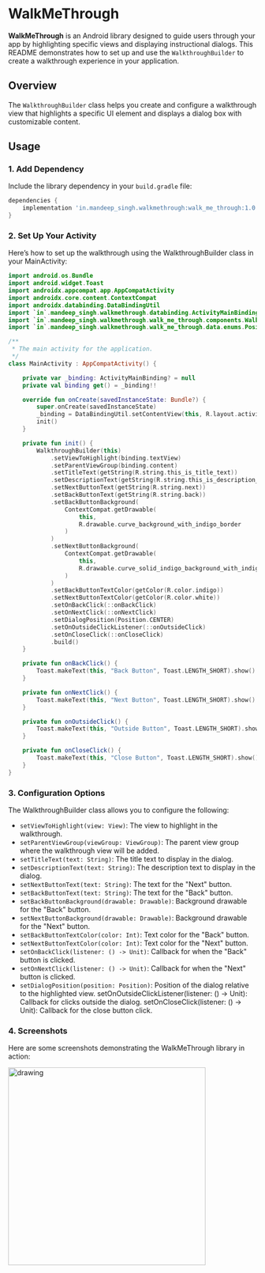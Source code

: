 # WalkMeThrough

**WalkMeThrough** is an Android library designed to guide users through your app by highlighting specific views and displaying instructional dialogs. This README demonstrates how to set up and use the `WalkthroughBuilder` to create a walkthrough experience in your application.

## Overview

The `WalkthroughBuilder` class helps you create and configure a walkthrough view that highlights a specific UI element and displays a dialog box with customizable content.

## Usage

### 1. Add Dependency

Include the library dependency in your `build.gradle` file:

```gradle
dependencies {
    implementation 'in.mandeep_singh.walkmethrough:walk_me_through:1.0.0'
}
```

### 2. Set Up Your Activity

Here’s how to set up the walkthrough using the WalkthroughBuilder class in your MainActivity:

```kotlin
import android.os.Bundle
import android.widget.Toast
import androidx.appcompat.app.AppCompatActivity
import androidx.core.content.ContextCompat
import androidx.databinding.DataBindingUtil
import `in`.mandeep_singh.walkmethrough.databinding.ActivityMainBinding
import `in`.mandeep_singh.walkmethrough.walk_me_through.components.WalkthroughBuilder
import `in`.mandeep_singh.walkmethrough.walk_me_through.data.enums.Position

/**
 * The main activity for the application.
 */
class MainActivity : AppCompatActivity() {

    private var _binding: ActivityMainBinding? = null
    private val binding get() = _binding!!

    override fun onCreate(savedInstanceState: Bundle?) {
        super.onCreate(savedInstanceState)
        _binding = DataBindingUtil.setContentView(this, R.layout.activity_main)
        init()
    }

    private fun init() {
        WalkthroughBuilder(this)
            .setViewToHighlight(binding.textView)
            .setParentViewGroup(binding.content)
            .setTitleText(getString(R.string.this_is_title_text))
            .setDescriptionText(getString(R.string.this_is_description_text))
            .setNextButtonText(getString(R.string.next))
            .setBackButtonText(getString(R.string.back))
            .setBackButtonBackground(
                ContextCompat.getDrawable(
                    this,
                    R.drawable.curve_background_with_indigo_border
                )
            )
            .setNextButtonBackground(
                ContextCompat.getDrawable(
                    this,
                    R.drawable.curve_solid_indigo_background_with_indigo_border
                )
            )
            .setBackButtonTextColor(getColor(R.color.indigo))
            .setNextButtonTextColor(getColor(R.color.white))
            .setOnBackClick(::onBackClick)
            .setOnNextClick(::onNextClick)
            .setDialogPosition(Position.CENTER)
            .setOnOutsideClickListener(::onOutsideClick)
            .setOnCloseClick(::onCloseClick)
            .build()
    }

    private fun onBackClick() {
        Toast.makeText(this, "Back Button", Toast.LENGTH_SHORT).show()
    }

    private fun onNextClick() {
        Toast.makeText(this, "Next Button", Toast.LENGTH_SHORT).show()
    }

    private fun onOutsideClick() {
        Toast.makeText(this, "Outside Button", Toast.LENGTH_SHORT).show()
    }

    private fun onCloseClick() {
        Toast.makeText(this, "Close Button", Toast.LENGTH_SHORT).show()
    }
}

```

### 3. Configuration Options

The WalkthroughBuilder class allows you to configure the following:

- `setViewToHighlight(view: View)`: The view to highlight in the walkthrough.
- `setParentViewGroup(viewGroup: ViewGroup)`: The parent view group where the walkthrough view will be added.
- `setTitleText(text: String)`: The title text to display in the dialog.
- `setDescriptionText(text: String)`: The description text to display in the dialog.
- `setNextButtonText(text: String)`: The text for the "Next" button.
- `setBackButtonText(text: String)`: The text for the "Back" button.
- `setBackButtonBackground(drawable: Drawable)`: Background drawable for the "Back" button.
- `setNextButtonBackground(drawable: Drawable)`: Background drawable for the "Next" button.
- `setBackButtonTextColor(color: Int)`: Text color for the "Back" button.
- `setNextButtonTextColor(color: Int)`: Text color for the "Next" button.
- `setOnBackClick(listener: () -> Unit)`: Callback for when the "Back" button is clicked.
- `setOnNextClick(listener: () -> Unit)`: Callback for when the "Next" button is clicked.
- `setDialogPosition(position: Position)`: Position of the dialog relative to the highlighted view.
setOnOutsideClickListener(listener: () -> Unit): Callback for clicks outside the dialog.
setOnCloseClick(listener: () -> Unit): Callback for the close button click.

### 4. Screenshots

Here are some screenshots demonstrating the WalkMeThrough library in action:

<img src="https://github.com/user-attachments/assets/e9956af8-32f0-44d0-a135-902500376ef5" alt="drawing" width="400"/>




